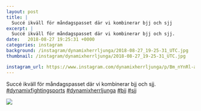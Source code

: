 ```yaml
---
layout: post
title: |
  Succé ikväll för måndagspasset där vi kombinerar bjj och sjj
excerpt: |
  Succé ikväll för måndagspasset där vi kombinerar bjj och sjj.    
date:   2018-08-27 19:25:31 +0000
categories: instagram
background: /instagram/dynamixherrljunga/2018-08-27_19-25-31_UTC.jpg
thumbnail: /instagram/dynamixherrljunga/2018-08-27_19-25-31_UTC.jpg

instagram_url: https://www.instagram.com/dynamixherrljunga/p/Bm_nYnRl-ab
---
```

Succé ikväll för måndagspasset där vi kombinerar bjj och sjj. [#dynamixfightingsports](https://www.instagram.com/explore/tags/dynamixfightingsports/) [#dynamixherrljunga](https://www.instagram.com/explore/tags/dynamixherrljunga/) [#bjj](https://www.instagram.com/explore/tags/bjj/) [#sjj](https://www.instagram.com/explore/tags/sjj/)



<img src='/www-dynamix-herrljunga/instagram/dynamixherrljunga/2018-08-27_19-25-31_UTC.jpg' class='img-fluid' />
